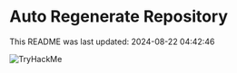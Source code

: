 # Auto Regenerate Repository

This README was last updated: 2024-08-22 04:42:46

 ![TryHackMe](https://tryhackme.com/badge/533634)